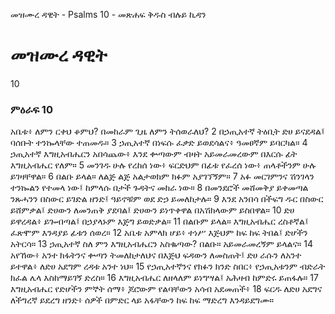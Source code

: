 ﻿
 መዝሙረ ዳዊት - Psalms 10 - መጽሐፍ ቅዱስ ብሉይ ኪዳን
# መዝሙረ ዳዊት
10
### ምዕራፍ 10
 አቤቱ፥ ለምን ርቀህ ቆምህ? በመከራም ጊዜ ለምን ትሰወራለህ?
2  በኃጢአተኛ ትዕቢት ድሀ ይናደዳል፤ ባሰቡት ተንኰላቸው ተጠመዱ።
3  ኃጢአተኛ በነፍሱ ፈቃድ ይወደሳልና፥ ዓመፀኛም ይባርካል።
4  ኃጢአተኛ እግዚአብሔርን አበሳጨው፥ እንደ ቍጣውም ብዛት አይመራመረውም በእርሱ ፊት እግዚአብሔር የለም።
5  መንገዱ ሁሉ የረከሰ ነው፥ ፍርድህም በፊቱ የፈረሰ ነው፥ ጠላቶችንም ሁሉ ይገዛቸዋል።
6  በልቡ ይላል። ለልጅ ልጅ አልታወክም ክፉም አያገኘኝም።
7  አፉ መርገምንና ሽንገላን ተንኰልን የተመላ ነው፤ ከምላሱ በታች ጉዳትና መከራ ነው።
8  በመንደሮች መሸመቅያ ይቀመጣል ንጹሓንን በስውር ይገድል ዘንድ፤ ዓይኖቹም ወደ ድኃ ይመለከታሉ።
9  እንደ አንበሳ በችፍግ ዱር በስውር ይሸምቃል፤ ድሀውን ለመንጠቅ ያደባል፤ ድሀውን ይነጥቀዋል በአሽክላውም ይስበዋል።
10  ድሀ ይዋረዳል፥ ይጐብጣል፤ በኃያላኑም እጅግ ይወድቃል።
11  በልቡም ይላል። እግዚአብሔር ረስቶኛል፤ ፈጽሞም እንዳያይ ፊቱን ሰወረ።
12  አቤቱ አምላክ ሆይ፥ ተነሥ እጅህም ከፍ ከፍ ትበል፤ ድሆችን አትርሳ።
13  ኃጢአተኛ ስለ ምን እግዚአብሔርን አስቈጣው? በልቡ። አይመራመረኝም ይላልና።
14  አየኸው፥ አንተ ክፋትንና ቍጣን ትመለከታለህና በእጅህ ፍዳውን ለመስጠት፤ ድሀ ራሱን ለአንተ ይተዋል፥ ለድሀ አደግም ረዳቱ አንተ ነህ።
15  የኃጢአተኛንና የክፉን ክንድ ስበር፥ የኃጢአቱንም ብድራት ክፈል ሌላ እስከማይገኝ ድረስ።
16  እግዚአብሔር ለዘላለም ይነግሣል፤ አሕዛብ ከምድሩ ይጠፋሉ።
17  እግዚአብሔር የድሆችን ምኞት ሰማ፥ ጆሮውም የልባቸውን አሳብ አደመጠች፥
18  ፍርዱ ለድሀ አደግና ለችግረኛ ይደረግ ዘንድ፥ ሰዎች በምድር ላይ አፋቸውን ከፍ ከፍ ማድረግ እንዳይደግሙ። 
